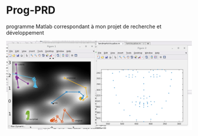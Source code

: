 # Prog-PRD
programme Matlab correspondant à mon projet de recherche et développement

![visualization](https://raw.githubusercontent.com/vcuculo/Prog-PRD/master/demo.png)
